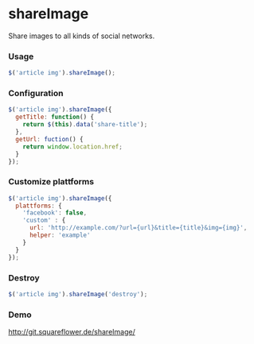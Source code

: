 shareImage
==========

Share images to all kinds of social networks.

### Usage

```js
$('article img').shareImage();
```

### Configuration

```js
$('article img').shareImage({
  getTitle: function() {
    return $(this).data('share-title');
  },
  getUrl: fuction() {
    return window.location.href;
  }
});
```

### Customize plattforms

```js
$('article img').shareImage({
  plattforms: {
    'facebook': false,
    'custom' : {
      url: 'http://example.com/?url={url}&title={title}&img={img}',
      helper: 'example'
    }
  }
});
```

### Destroy

```js
$('article img').shareImage('destroy');
```

### Demo

http://git.squareflower.de/shareImage/
